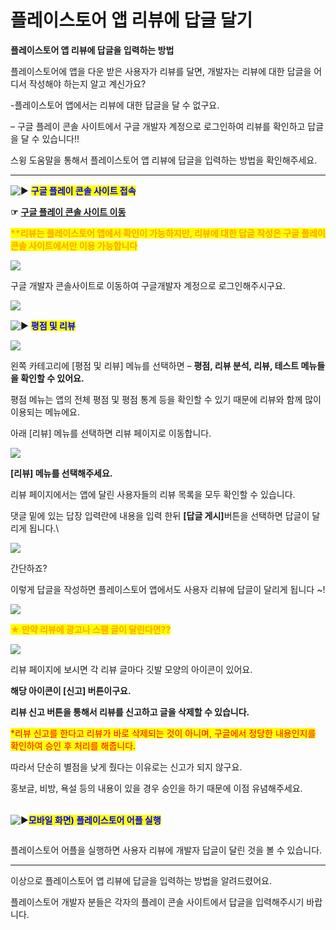 # 플레이스토어 앱 리뷰에 답글 달기

**플레이스토어 앱 리뷰에 답글을 입력하는 방법**

플레이스토어에 앱을 다운 받은 사용자가 리뷰를 달면, 개발자는 리뷰에 대한 답글을 어디서 작성해야 하는지 알고 계신가요?

-플레이스토어 앱에서는 리뷰에 대한 답글을 달 수 없구요.

– 구글 플레이 콘솔 사이트에서 구글 개발자 계정으로 로그인하여 리뷰를 확인하고 답글을 달 수 있습니다!!

스윙 도움말을 통해서 플레이스토어 앱 리뷰에 답글을 입력하는 방법을 확인해주세요.

***

<img src="https://s.w.org/images/core/emoji/11/svg/25b6.svg" alt="▶" data-size="line"> <mark style="color:blue;">**구글 플레이 콘솔 사이트 접속**</mark>

**☞** [**구글 플레이 콘솔 사이트 이동**](https://play.google.com/console/developers)&#x20;

<mark style="color:orange;">**\*\*리뷰는 플레이스토어 앱에서 확인이 가능하지만, 리뷰에 대한 답글 작성은 구글 플레이 콘솔 사이트에서만 이용 가능합니다**</mark>

![](https://wp.swing2app.co.kr/wp-content/uploads/2018/09/%ED%94%8C%EB%A0%88%EC%9D%B4%EC%8A%A4%ED%86%A0%EC%96%B4%EB%A6%AC%EB%B7%B01_new.png)

구글 개발자 콘솔사이트로 이동하여 구글개발자 계정으로 로그인해주시구요.

![](https://wp.swing2app.co.kr/wp-content/uploads/2020/07/%EC%BA%A1%EC%B2%98.png)

<img src="https://s.w.org/images/core/emoji/11/svg/25b6.svg" alt="▶" data-size="line"> <mark style="color:blue;">**평점 및 리뷰**</mark>&#x20;

![](https://wp.swing2app.co.kr/wp-content/uploads/2018/09/%ED%94%8C%EB%A0%88%EC%9D%B4%EC%8A%A4%ED%86%A0%EC%96%B4%EB%A6%AC%EB%B7%B05_new.png)

왼쪽 카테고리에 \[평점 및 리뷰] 메뉴를 선택하면 – **평점, 리뷰 분석, 리뷰, 테스트 메뉴들을 확인할 수 있어요.**

평점 메뉴는 앱의 전체 평점 및 평점 통계 등을 확인할 수 있기 때문에 리뷰와 함께 많이 이용되는 메뉴에요.

아래 \[리뷰] 메뉴를 선택하면 리뷰 페이지로 이동합니다.

![](https://wp.swing2app.co.kr/wp-content/uploads/2018/09/%ED%94%8C%EB%A0%88%EC%9D%B4%EC%8A%A4%ED%86%A0%EC%96%B4%EB%A6%AC%EB%B7%B02_new.png)

**\[리뷰] 메뉴를 선택해주세요.**&#x20;

리뷰 페이지에서는 앱에 달린 사용자들의 리뷰 목록을 모두 확인할 수 있습니다.&#x20;

댓글 밑에 있는 답장 입력란에 내용을 입력 한뒤 **\[답글 게시]**&#xBC84;튼을 선택하면 답글이 달리게 됩니다.\


![](https://wp.swing2app.co.kr/wp-content/uploads/2018/09/%ED%94%8C%EB%A0%88%EC%9D%B4%EC%8A%A4%ED%86%A0%EC%96%B4%EB%A6%AC%EB%B7%B03_new.png)

간단하죠?

이렇게 답글을 작성하면 플레이스토어 앱에서도 사용자 리뷰에 답글이 달리게 됩니다 \~!

![](https://wp.swing2app.co.kr/wp-content/uploads/2020/07/%EC%BA%A1%EC%B2%98.png)

<mark style="color:orange;">**★ 만약 리뷰에 광고나 스팸 글이 달린다면??**</mark>

![](https://wp.swing2app.co.kr/wp-content/uploads/2018/09/%ED%94%8C%EB%A0%88%EC%9D%B4%EC%8A%A4%ED%86%A0%EC%96%B4%EB%A6%AC%EB%B7%B04_new.png)

리뷰 페이지에 보시면 각 리뷰 글마다 깃발 모양의 아이콘이 있어요.

**해당 아이콘이 \[신고] 버튼이구요.**&#x20;

**리뷰 신고 버튼을 통해서 리뷰를 신고하고 글을 삭제할 수 있습니다.**&#x20;

<mark style="color:red;">\*리뷰 신고를 한다고 리뷰가 바로 삭제되는 것이 아니며, 구글에서 정당한 내용인지를 확인하여 승인 후 처리를 해줍니다.</mark>

따라서 단순히 별점을 낮게 줬다는 이유로는 신고가 되지 않구요.

홍보글, 비방, 욕설 등의 내용이 있을 경우 승인을 하기 때문에 이점 유념해주세요.



\
<img src="https://s.w.org/images/core/emoji/11/svg/25b6.svg" alt="▶" data-size="line"><mark style="color:blue;">**모바일 화면) 플레이스토어 어플 실행**</mark>&#x20;

<div align="left"><img src="https://wp.swing2app.co.kr/wp-content/uploads/2018/09/%ED%94%8C%EB%A0%88%EC%9D%B4%EC%8A%A4%ED%86%A0%EC%96%B4%EB%A6%AC%EB%B7%B06_new-1.png" alt=""></div>

플레이스토어 어플을 실행하면 사용자 리뷰에 개발자 답글이 달린 것을 볼 수 있습니다.

***

이상으로 플레이스토어 앱 리뷰에 답글을 입력하는 방법을 알려드렸어요.

플레이스토어 개발자 분들은 각자의 플레이 콘솔 사이트에서 답글을 입력해주시기 바랍니다.
